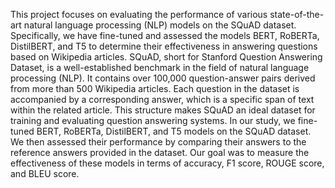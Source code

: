 This project focuses on evaluating the performance of various state-of-the-art natural
language processing (NLP) models on the SQuAD dataset. Specifically, we have
fine-tuned and assessed the models BERT, RoBERTa, DistilBERT, and T5 to determine
their effectiveness in answering questions based on Wikipedia articles.
SQuAD, short for Stanford Question Answering Dataset, is a well-established benchmark
in the field of natural language processing (NLP). It contains over 100,000
question-answer pairs derived from more than 500 Wikipedia articles. Each question in
the dataset is accompanied by a corresponding answer, which is a specific span of text
within the related article. This structure makes SQuAD an ideal dataset for training and
evaluating question answering systems.
In our study, we fine-tuned BERT, RoBERTa, DistilBERT, and T5 models on the SQuAD
dataset. We then assessed their performance by comparing their answers to the
reference answers provided in the dataset. Our goal was to measure the effectiveness
of these models in terms of accuracy, F1 score, ROUGE score, and BLEU score.

